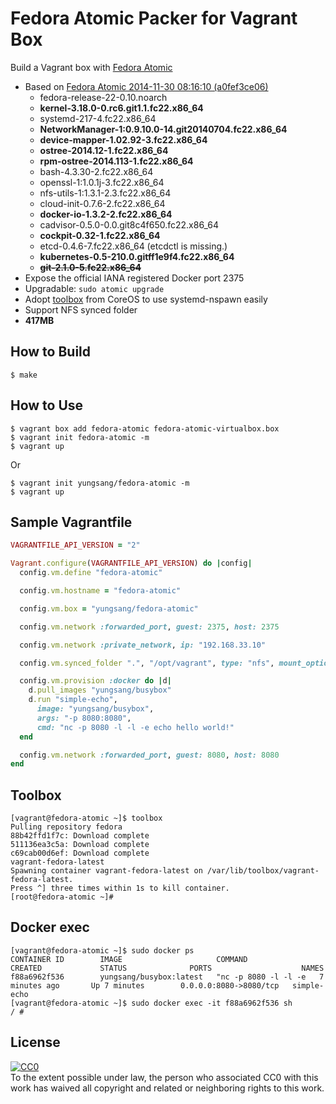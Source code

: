 # Fedora Atomic Packer for Vagrant Box

Build a Vagrant box with [Fedora Atomic](http://www.projectatomic.io/)

- Based on [Fedora Atomic 2014-11-30 08:16:10 (a0fef3ce06)](http://dl.fedoraproject.org/pub/alt/fedora-atomic/repo/refs/heads/fedora-atomic/rawhide/x86_64/)
	- fedora-release-22-0.10.noarch
	- **kernel-3.18.0-0.rc6.git1.1.fc22.x86_64**
	- systemd-217-4.fc22.x86_64
	- **NetworkManager-1:0.9.10.0-14.git20140704.fc22.x86_64**
	- **device-mapper-1.02.92-3.fc22.x86_64**
	- **ostree-2014.12-1.fc22.x86_64**
	- **rpm-ostree-2014.113-1.fc22.x86_64**
	- bash-4.3.30-2.fc22.x86_64
	- openssl-1:1.0.1j-3.fc22.x86_64
	- nfs-utils-1:1.3.1-2.3.fc22.x86_64
	- cloud-init-0.7.6-2.fc22.x86_64
	- **docker-io-1.3.2-2.fc22.x86_64**
	- cadvisor-0.5.0-0.0.git8c4f650.fc22.x86_64
	- **cockpit-0.32-1.fc22.x86_64**
	- etcd-0.4.6-7.fc22.x86_64 (etcdctl is missing.)
	- **kubernetes-0.5-210.0.gitff1e9f4.fc22.x86_64**
	- **<del>git-2.1.0-5.fc22.x86_64</del>**
- Expose the official IANA registered Docker port 2375
- Upgradable: `sudo atomic upgrade`
- Adopt [toolbox](https://github.com/YungSang/toolbox/tree/fedora-atomic) from CoreOS to use systemd-nspawn easily
- Support NFS synced folder
- **417MB**

## How to Build

```
$ make
```

## How to Use

```
$ vagrant box add fedora-atomic fedora-atomic-virtualbox.box
$ vagrant init fedora-atomic -m
$ vagrant up
```

Or

```
$ vagrant init yungsang/fedora-atomic -m
$ vagrant up
```

## Sample Vagrantfile

```ruby
VAGRANTFILE_API_VERSION = "2"

Vagrant.configure(VAGRANTFILE_API_VERSION) do |config|
  config.vm.define "fedora-atomic"

  config.vm.hostname = "fedora-atomic"

  config.vm.box = "yungsang/fedora-atomic"

  config.vm.network :forwarded_port, guest: 2375, host: 2375

  config.vm.network :private_network, ip: "192.168.33.10"

  config.vm.synced_folder ".", "/opt/vagrant", type: "nfs", mount_options: ["nolock", "vers=3", "udp"]

  config.vm.provision :docker do |d|
    d.pull_images "yungsang/busybox"
    d.run "simple-echo",
      image: "yungsang/busybox",
      args: "-p 8080:8080",
      cmd: "nc -p 8080 -l -l -e echo hello world!"
  end

  config.vm.network :forwarded_port, guest: 8080, host: 8080
end
```

## Toolbox

```
[vagrant@fedora-atomic ~]$ toolbox
Pulling repository fedora
88b42ffd1f7c: Download complete
511136ea3c5a: Download complete
c69cab00d6ef: Download complete
vagrant-fedora-latest
Spawning container vagrant-fedora-latest on /var/lib/toolbox/vagrant-fedora-latest.
Press ^] three times within 1s to kill container.
[root@fedora-atomic ~]# 
```

## Docker exec

```
[vagrant@fedora-atomic ~]$ sudo docker ps
CONTAINER ID        IMAGE                     COMMAND                CREATED             STATUS              PORTS                    NAMES
f88a6962f536        yungsang/busybox:latest   "nc -p 8080 -l -l -e   7 minutes ago       Up 7 minutes        0.0.0.0:8080->8080/tcp   simple-echo
[vagrant@fedora-atomic ~]$ sudo docker exec -it f88a6962f536 sh
/ # 
```

## License

[![CC0](http://i.creativecommons.org/p/zero/1.0/88x31.png)](http://creativecommons.org/publicdomain/zero/1.0/)  
To the extent possible under law, the person who associated CC0 with this work has waived all copyright and related or neighboring rights to this work.
